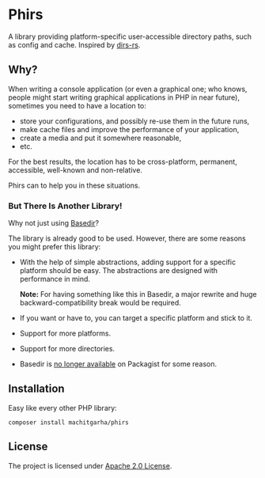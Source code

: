 # Phirs

A library providing platform-specific user-accessible directory paths, such as config and cache. Inspired by [dirs-rs](https://github.com/dirs-dev/dirs-rs).

## Why?

When writing a console application (or even a graphical one; who knows, people might start writing graphical applications in PHP in near future), sometimes you need to have a location to:

-   store your configurations, and possibly re-use them in the future runs,
-   make cache files and improve the performance of your application,
-   create a media and put it somewhere reasonable,
-   etc.

For the best results, the location has to be cross-platform, permanent, accessible, well-known and non-relative.

Phirs can to help you in these situations.

### But There Is Another Library!

Why not just using [Basedir](https://github.com/clue-labs/php-basedir)?

The library is already good to be used. However, there are some reasons you might prefer this library:

-   With the help of simple abstractions, adding support for a specific platform should be easy. <!-- TODO: Add a link to contributions describing this. --> The abstractions are designed with performance in mind.

    **Note:** For having something like this in Basedir, a major rewrite and huge backward-compatibility break would be required.

-   If you want or have to, you can target a specific platform and stick to it.

-   Support for more platforms.

-   Support for more directories.

-   Basedir is [no longer available](https://packagist.org/search/?q=basedir) on Packagist for some reason.

## Installation

Easy like every other PHP library:

```
composer install machitgarha/phirs
```

## License

The project is licensed under [Apache 2.0 License](./LICENSE.md).
